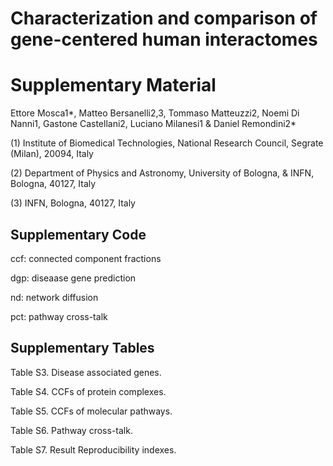 # Characterization and comparison of gene-centered human interactomes
# Supplementary Material

Ettore Mosca1*, Matteo Bersanelli2,3, Tommaso Matteuzzi2, Noemi Di Nanni1, Gastone Castellani2, Luciano Milanesi1 & Daniel Remondini2*

(1) Institute of Biomedical Technologies, National Research Council, Segrate (Milan), 20094, Italy

(2) Department of Physics and Astronomy, University of Bologna, & INFN, Bologna, 40127, Italy

(3) INFN, Bologna, 40127, Italy

## Supplementary Code
ccf: connected component fractions

dgp: diseaase gene prediction

nd: network diffusion

pct: pathway cross-talk


## Supplementary Tables
Table S3. Disease associated genes.

Table S4. CCFs of protein complexes.

Table S5. CCFs of molecular pathways.

Table S6. Pathway cross-talk.

Table S7. Result Reproducibility indexes.


